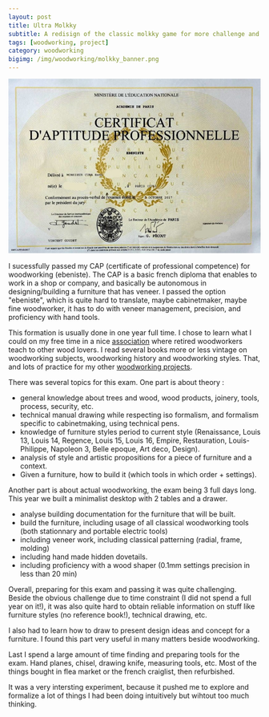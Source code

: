 ```yaml
---
layout: post
title: Ultra Molkky
subtitle: A redisign of the classic molkky game for more challenge and more style
tags: [woodworking, project]
category: woodworking
bigimg: /img/woodworking/molkky_banner.png
---
```

![CAP diploma](/img/woodworking/Cura_remi_CAP_Ebeniste_2017_a.jpg)

I sucessfully passed my CAP (certificate of professional competence) for woodworking (ebeniste).
The CAP is a basic french diploma that enables to work in a shop or company, and basically be autonomous in designing/building a furniture that has veneer. 
I passed the option "ebeniste", which is quite hard to translate, maybe cabinetmaker, maybe fine woodworker, it has to do with veneer management, precision, and proficiency with hand tools.


This formation is usually done in one year full time.
I chose to learn what I could on my free time in a nice [association](http://passionnesdubois.fr/) where retired woodworkers teach to other wood lovers.
I read several books more or less vintage on woodworking subjects, woodworking history and woodworking styles.
That, and lots of practice for my other [woodworking projects](../woodworking_projects).


There was several topics for this exam.
One part is about theory : 
 - general knowledge about trees and wood, wood products, joinery, tools, process, security, etc.
 - technical manual drawing while respecting iso formalism, and formalism specific to cabinetmaking, using technical pens.
 - knowledge of furniture styles period to current style (Renaissance, Louis 13, Louis 14, Regence, Louis 15, Louis 16, Empire, Restauration, Louis-Philippe, Napoleon 3, Belle epoque, Art deco, Design).
 - analysis of style and artistic propositions for a piece of furniture and a context.
 - Given a furniture, how to build it (which tools in which order + settings).

 
Another part is about actual woodworking, the exam being 3 full days long.
This year we built a minimalist desktop with 2 tables and a drawer.
 - analyse building documentation for the furniture that will be built.
 - build the furniture, including usage of all classical woodworking tools (both stationnary and portable electric tools) 
 - including veneer work, including classical patterning (radial, frame, molding)
 - including hand made hidden dovetails.
 - including proficiency with a wood shaper (0.1mm settings precision in less than 20 min)


Overall, preparing for this exam and passing it was quite challenging.
Beside the obvious challenge due to time constraint (I did not spend a full year on it!),
it was also quite hard to obtain reliable information on stuff like furniture styles (no reference book!),
technical drawing, etc.

I also had to learn how to draw to present design ideas and concept for a furniture.
I found this part very useful in many matters beside woodworking.


Last I spend a large amount of time finding and preparing tools for the exam.
Hand planes, chisel, drawing knife, measuring tools, etc.
Most of the things bought in flea market or the french craiglist, then refurbished.

It was a very intersting experiment, because it pushed me to explore and formalize a lot of things I had been doing intuitively but wihtout too much thinking.